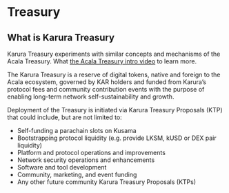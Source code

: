 # Treasury

## What is Karura Treasury

Karura Treasury experiments with similar concepts and mechanisms of the Acala Treasury. What [the Acala Treasury intro video](https://www.youtube.com/watch?v=Wh8g89OPFH8) to learn more.

The Karura Treasury is a reserve of digital tokens, native and foreign to the Acala ecosystem, governed by KAR holders and funded from Karura’s protocol fees and community contribution events with the purpose of enabling long-term network self-sustainability and growth.

Deployment of the Treasury is initiated via Karura Treasury Proposals \(KTP\) that could include, but are not limited to:

* Self-funding a parachain slots on Kusama
* Bootstrapping protocol liquidity \(e.g. provide LKSM, kUSD or DEX pair liquidity\)
* Platform and protocol operations and improvements
* Network security operations and enhancements
* Software and tool development
* Community, marketing, and event funding
* Any other future community Karura Treasury Proposals \(KTPs\)

